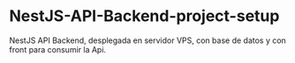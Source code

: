 # NestJS-API-Backend-project-setup
NestJS API Backend, desplegada en servidor VPS, con base de datos y con front para consumir la Api.
